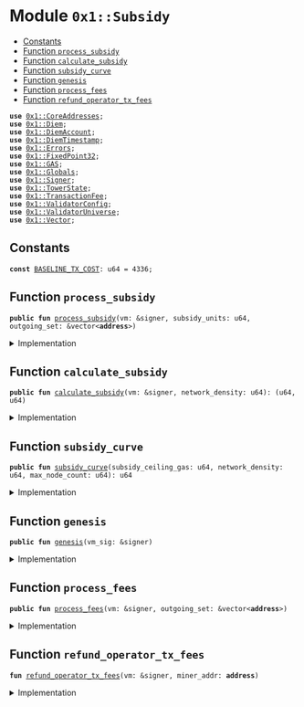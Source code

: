 
<a name="0x1_Subsidy"></a>

# Module `0x1::Subsidy`



-  [Constants](#@Constants_0)
-  [Function `process_subsidy`](#0x1_Subsidy_process_subsidy)
-  [Function `calculate_subsidy`](#0x1_Subsidy_calculate_subsidy)
-  [Function `subsidy_curve`](#0x1_Subsidy_subsidy_curve)
-  [Function `genesis`](#0x1_Subsidy_genesis)
-  [Function `process_fees`](#0x1_Subsidy_process_fees)
-  [Function `refund_operator_tx_fees`](#0x1_Subsidy_refund_operator_tx_fees)


<pre><code><b>use</b> <a href="CoreAddresses.md#0x1_CoreAddresses">0x1::CoreAddresses</a>;
<b>use</b> <a href="Diem.md#0x1_Diem">0x1::Diem</a>;
<b>use</b> <a href="DiemAccount.md#0x1_DiemAccount">0x1::DiemAccount</a>;
<b>use</b> <a href="DiemTimestamp.md#0x1_DiemTimestamp">0x1::DiemTimestamp</a>;
<b>use</b> <a href="../../../../../../../DPN/releases/artifacts/current/build/MoveStdlib/docs/Errors.md#0x1_Errors">0x1::Errors</a>;
<b>use</b> <a href="../../../../../../../DPN/releases/artifacts/current/build/MoveStdlib/docs/FixedPoint32.md#0x1_FixedPoint32">0x1::FixedPoint32</a>;
<b>use</b> <a href="GAS.md#0x1_GAS">0x1::GAS</a>;
<b>use</b> <a href="Globals.md#0x1_Globals">0x1::Globals</a>;
<b>use</b> <a href="../../../../../../../DPN/releases/artifacts/current/build/MoveStdlib/docs/Signer.md#0x1_Signer">0x1::Signer</a>;
<b>use</b> <a href="TowerState.md#0x1_TowerState">0x1::TowerState</a>;
<b>use</b> <a href="TransactionFee.md#0x1_TransactionFee">0x1::TransactionFee</a>;
<b>use</b> <a href="ValidatorConfig.md#0x1_ValidatorConfig">0x1::ValidatorConfig</a>;
<b>use</b> <a href="ValidatorUniverse.md#0x1_ValidatorUniverse">0x1::ValidatorUniverse</a>;
<b>use</b> <a href="../../../../../../../DPN/releases/artifacts/current/build/MoveStdlib/docs/Vector.md#0x1_Vector">0x1::Vector</a>;
</code></pre>



<a name="@Constants_0"></a>

## Constants


<a name="0x1_Subsidy_BASELINE_TX_COST"></a>



<pre><code><b>const</b> <a href="Subsidy.md#0x1_Subsidy_BASELINE_TX_COST">BASELINE_TX_COST</a>: u64 = 4336;
</code></pre>



<a name="0x1_Subsidy_process_subsidy"></a>

## Function `process_subsidy`



<pre><code><b>public</b> <b>fun</b> <a href="Subsidy.md#0x1_Subsidy_process_subsidy">process_subsidy</a>(vm: &signer, subsidy_units: u64, outgoing_set: &vector&lt;<b>address</b>&gt;)
</code></pre>



<details>
<summary>Implementation</summary>


<pre><code><b>public</b> <b>fun</b> <a href="Subsidy.md#0x1_Subsidy_process_subsidy">process_subsidy</a>(
  vm: &signer,
  subsidy_units: u64,
  outgoing_set: &vector&lt;<b>address</b>&gt;,
) {
  <a href="CoreAddresses.md#0x1_CoreAddresses_assert_vm">CoreAddresses::assert_vm</a>(vm);
  // Get the split of payments from <a href="Stats.md#0x1_Stats">Stats</a>.
  <b>let</b> len = <a href="../../../../../../../DPN/releases/artifacts/current/build/MoveStdlib/docs/Vector.md#0x1_Vector_length">Vector::length</a>&lt;<b>address</b>&gt;(outgoing_set);
  // equal subsidy for all active validators
  <b>let</b> subsidy_granted;
  // TODO: This calculation is duplicated <b>with</b> get_subsidy
  <b>if</b> (subsidy_units &gt; len && subsidy_units &gt; 0 ) { // arithmetic safety check
    subsidy_granted = subsidy_units/len;
  } <b>else</b> { <b>return</b> };

  <b>let</b> i = 0;
  <b>while</b> (i &lt; len) {
    <b>let</b> node_address = *(<a href="../../../../../../../DPN/releases/artifacts/current/build/MoveStdlib/docs/Vector.md#0x1_Vector_borrow">Vector::borrow</a>&lt;<b>address</b>&gt;(outgoing_set, i));
    // Transfer gas from vm <b>address</b> <b>to</b> validator
    <b>let</b> minted_coins = <a href="Diem.md#0x1_Diem_mint">Diem::mint</a>&lt;<a href="GAS.md#0x1_GAS">GAS</a>&gt;(vm, subsidy_granted);
    <a href="DiemAccount.md#0x1_DiemAccount_vm_deposit_with_metadata">DiemAccount::vm_deposit_with_metadata</a>&lt;<a href="GAS.md#0x1_GAS">GAS</a>&gt;(
      vm,
      @VMReserved,
      node_address,
      minted_coins,
      b"validator subsidy",
      b""
    );

    // refund operator tx fees for mining
    <a href="Subsidy.md#0x1_Subsidy_refund_operator_tx_fees">refund_operator_tx_fees</a>(vm, node_address);
    i = i + 1;
  };
}
</code></pre>



</details>

<a name="0x1_Subsidy_calculate_subsidy"></a>

## Function `calculate_subsidy`



<pre><code><b>public</b> <b>fun</b> <a href="Subsidy.md#0x1_Subsidy_calculate_subsidy">calculate_subsidy</a>(vm: &signer, network_density: u64): (u64, u64)
</code></pre>



<details>
<summary>Implementation</summary>


<pre><code><b>public</b> <b>fun</b> <a href="Subsidy.md#0x1_Subsidy_calculate_subsidy">calculate_subsidy</a>(vm: &signer, network_density: u64): (u64, u64) {
  <a href="CoreAddresses.md#0x1_CoreAddresses_assert_vm">CoreAddresses::assert_vm</a>(vm);
  // skip genesis
  <b>assert</b>!(!<a href="DiemTimestamp.md#0x1_DiemTimestamp_is_genesis">DiemTimestamp::is_genesis</a>(), <a href="../../../../../../../DPN/releases/artifacts/current/build/MoveStdlib/docs/Errors.md#0x1_Errors_invalid_state">Errors::invalid_state</a>(190102));

  // Gets the transaction fees in the epoch
  <b>let</b> txn_fee_amount = <a href="TransactionFee.md#0x1_TransactionFee_get_amount_to_distribute">TransactionFee::get_amount_to_distribute</a>(vm);
  // Calculate the split for subsidy and burn
  <b>let</b> subsidy_ceiling_gas = <a href="Globals.md#0x1_Globals_get_subsidy_ceiling_gas">Globals::get_subsidy_ceiling_gas</a>();
  // TODO: This metric network density is different than
  // <a href="DiemSystem.md#0x1_DiemSystem_get_fee_ratio">DiemSystem::get_fee_ratio</a> which actually checks the cases.

  // <b>let</b> network_density = <a href="Stats.md#0x1_Stats_network_density">Stats::network_density</a>(vm, height_start, height_end);
  <b>let</b> max_node_count = <a href="Globals.md#0x1_Globals_get_max_validators_per_set">Globals::get_max_validators_per_set</a>();
  <b>let</b> guaranteed_minimum = <a href="Subsidy.md#0x1_Subsidy_subsidy_curve">subsidy_curve</a>(
    subsidy_ceiling_gas,
    network_density,
    max_node_count,
  );
  <b>let</b> subsidy = 0;
  <b>let</b> subsidy_per_node = 0;
  // deduct transaction fees from guaranteed minimum.
  <b>if</b> (guaranteed_minimum &gt; txn_fee_amount ){
    subsidy = guaranteed_minimum - txn_fee_amount;

    <b>if</b> (subsidy &gt; subsidy_ceiling_gas) {
      subsidy = subsidy_ceiling_gas
    };

    // <b>return</b> <b>global</b> subsidy and subsidy per node.
    // TODO: we are doing this computation twice at reconfigure time.
    <b>if</b> ((subsidy &gt; network_density) && (network_density &gt; 0)) {
      subsidy_per_node = subsidy/network_density;
    };
  };
  (subsidy, subsidy_per_node)
}
</code></pre>



</details>

<a name="0x1_Subsidy_subsidy_curve"></a>

## Function `subsidy_curve`



<pre><code><b>public</b> <b>fun</b> <a href="Subsidy.md#0x1_Subsidy_subsidy_curve">subsidy_curve</a>(subsidy_ceiling_gas: u64, network_density: u64, max_node_count: u64): u64
</code></pre>



<details>
<summary>Implementation</summary>


<pre><code><b>public</b> <b>fun</b> <a href="Subsidy.md#0x1_Subsidy_subsidy_curve">subsidy_curve</a>(
  subsidy_ceiling_gas: u64,
  network_density: u64,
  max_node_count: u64
): u64 {
  <b>let</b> min_node_count = 4u64;

  // Return early <b>if</b> we know the value is below 4.
  // This applies only <b>to</b> test environments <b>where</b> there is network of 1.
  <b>if</b> (network_density &lt;= min_node_count) {
    <b>return</b> subsidy_ceiling_gas
  };

  <b>if</b> (network_density &gt;= max_node_count) {
    <b>return</b> 0u64
  };

  <b>let</b> slope = <a href="../../../../../../../DPN/releases/artifacts/current/build/MoveStdlib/docs/FixedPoint32.md#0x1_FixedPoint32_divide_u64">FixedPoint32::divide_u64</a>(
    subsidy_ceiling_gas,
    <a href="../../../../../../../DPN/releases/artifacts/current/build/MoveStdlib/docs/FixedPoint32.md#0x1_FixedPoint32_create_from_rational">FixedPoint32::create_from_rational</a>(max_node_count - min_node_count, 1)
  );
  // y-intercept
  <b>let</b> intercept = slope * max_node_count;
  // calculating subsidy and burn units
  // NOTE: confirm order of operations here:
  <b>let</b> guaranteed_minimum = intercept - slope * network_density;
  guaranteed_minimum
}
</code></pre>



</details>

<a name="0x1_Subsidy_genesis"></a>

## Function `genesis`



<pre><code><b>public</b> <b>fun</b> <a href="Subsidy.md#0x1_Subsidy_genesis">genesis</a>(vm_sig: &signer)
</code></pre>



<details>
<summary>Implementation</summary>


<pre><code><b>public</b> <b>fun</b> <a href="Subsidy.md#0x1_Subsidy_genesis">genesis</a>(vm_sig: &signer) { // Todo: rename <b>to</b> "genesis_deposit" ?
  // Need <b>to</b> check for association or vm account
  <b>let</b> vm_addr = <a href="../../../../../../../DPN/releases/artifacts/current/build/MoveStdlib/docs/Signer.md#0x1_Signer_address_of">Signer::address_of</a>(vm_sig);
  <b>assert</b>!(vm_addr == @DiemRoot, <a href="../../../../../../../DPN/releases/artifacts/current/build/MoveStdlib/docs/Errors.md#0x1_Errors_requires_role">Errors::requires_role</a>(190104));

  // Get eligible validators list
  <b>let</b> genesis_validators = <a href="ValidatorUniverse.md#0x1_ValidatorUniverse_get_eligible_validators">ValidatorUniverse::get_eligible_validators</a>();
  <b>let</b> len = <a href="../../../../../../../DPN/releases/artifacts/current/build/MoveStdlib/docs/Vector.md#0x1_Vector_length">Vector::length</a>(&genesis_validators);
  // ten coins for validator, sufficient for first epoch of transactions,
  // and an extra which the validator will send <b>to</b> operator.
  <b>let</b> subsidy = 11000000;
  <b>let</b> i = 0;
  <b>while</b> (i &lt; len) {
    <b>let</b> node_address = *(<a href="../../../../../../../DPN/releases/artifacts/current/build/MoveStdlib/docs/Vector.md#0x1_Vector_borrow">Vector::borrow</a>&lt;<b>address</b>&gt;(&genesis_validators, i));
    <b>let</b> old_validator_bal = <a href="DiemAccount.md#0x1_DiemAccount_balance">DiemAccount::balance</a>&lt;<a href="GAS.md#0x1_GAS">GAS</a>&gt;(node_address);

    <b>let</b> minted_coins = <a href="Diem.md#0x1_Diem_mint">Diem::mint</a>&lt;<a href="GAS.md#0x1_GAS">GAS</a>&gt;(vm_sig, *&subsidy);
    <a href="DiemAccount.md#0x1_DiemAccount_vm_deposit_with_metadata">DiemAccount::vm_deposit_with_metadata</a>&lt;<a href="GAS.md#0x1_GAS">GAS</a>&gt;(
      vm_sig,
      @VMReserved,
      node_address,
      minted_coins,
      b"genesis subsidy",
      b""
    );

    // Confirm the calculations, and that the ending balance is incremented accordingly.
    <b>assert</b>!(
      <a href="DiemAccount.md#0x1_DiemAccount_balance">DiemAccount::balance</a>&lt;<a href="GAS.md#0x1_GAS">GAS</a>&gt;(node_address) == old_validator_bal + subsidy,
      <a href="../../../../../../../DPN/releases/artifacts/current/build/MoveStdlib/docs/Errors.md#0x1_Errors_invalid_argument">Errors::invalid_argument</a>(190104)
    );

    i = i + 1;
  };
}
</code></pre>



</details>

<a name="0x1_Subsidy_process_fees"></a>

## Function `process_fees`



<pre><code><b>public</b> <b>fun</b> <a href="Subsidy.md#0x1_Subsidy_process_fees">process_fees</a>(vm: &signer, outgoing_set: &vector&lt;<b>address</b>&gt;)
</code></pre>



<details>
<summary>Implementation</summary>


<pre><code><b>public</b> <b>fun</b> <a href="Subsidy.md#0x1_Subsidy_process_fees">process_fees</a>(
  vm: &signer,
  outgoing_set: &vector&lt;<b>address</b>&gt;,
) {
  <a href="CoreAddresses.md#0x1_CoreAddresses_assert_vm">CoreAddresses::assert_vm</a>(vm);

  <b>let</b> len = <a href="../../../../../../../DPN/releases/artifacts/current/build/MoveStdlib/docs/Vector.md#0x1_Vector_length">Vector::length</a>&lt;<b>address</b>&gt;(outgoing_set);
  <b>let</b> bal = <a href="TransactionFee.md#0x1_TransactionFee_get_amount_to_distribute">TransactionFee::get_amount_to_distribute</a>(vm);
  // leave fees in tx_fee <b>if</b> there isn't at least 1 gas coin per validator.
  <b>if</b> (bal &lt; len) {
    <b>return</b>
  };

  <b>if</b> (bal &lt; 1) {
    <b>return</b>
  };

  <b>let</b> i = 0;
  <b>while</b> (i &lt; len) {
    <b>let</b> node_address = *(<a href="../../../../../../../DPN/releases/artifacts/current/build/MoveStdlib/docs/Vector.md#0x1_Vector_borrow">Vector::borrow</a>&lt;<b>address</b>&gt;(outgoing_set, i));
    <b>let</b> fees = bal/len;

    <a href="DiemAccount.md#0x1_DiemAccount_vm_deposit_with_metadata">DiemAccount::vm_deposit_with_metadata</a>&lt;<a href="GAS.md#0x1_GAS">GAS</a>&gt;(
        vm,
        @VMReserved,
        node_address,
        <a href="TransactionFee.md#0x1_TransactionFee_get_transaction_fees_coins_amount">TransactionFee::get_transaction_fees_coins_amount</a>&lt;<a href="GAS.md#0x1_GAS">GAS</a>&gt;(vm, fees),
        b"transaction fees",
        b""
    );
    i = i + 1;
  };
}
</code></pre>



</details>

<a name="0x1_Subsidy_refund_operator_tx_fees"></a>

## Function `refund_operator_tx_fees`



<pre><code><b>fun</b> <a href="Subsidy.md#0x1_Subsidy_refund_operator_tx_fees">refund_operator_tx_fees</a>(vm: &signer, miner_addr: <b>address</b>)
</code></pre>



<details>
<summary>Implementation</summary>


<pre><code><b>fun</b> <a href="Subsidy.md#0x1_Subsidy_refund_operator_tx_fees">refund_operator_tx_fees</a>(vm: &signer, miner_addr: <b>address</b>) {
    // get operator for validator
    <b>let</b> oper_addr = <a href="ValidatorConfig.md#0x1_ValidatorConfig_get_operator">ValidatorConfig::get_operator</a>(miner_addr);
    // count OWNER's proofs submitted
    <b>let</b> proofs_in_epoch = <a href="TowerState.md#0x1_TowerState_get_count_in_epoch">TowerState::get_count_in_epoch</a>(miner_addr);

    <b>let</b> cost = 0;
    // find cost from baseline
    <b>if</b> (proofs_in_epoch &gt; 0) {
      cost = <a href="Subsidy.md#0x1_Subsidy_BASELINE_TX_COST">BASELINE_TX_COST</a> * proofs_in_epoch;
    };

    // deduct from subsidy from Validator
    // send payment <b>to</b> operator
    <b>if</b> (cost &gt; 0) {
      <b>let</b> owner_balance = <a href="DiemAccount.md#0x1_DiemAccount_balance">DiemAccount::balance</a>&lt;<a href="GAS.md#0x1_GAS">GAS</a>&gt;(miner_addr);
      <b>if</b> (!(owner_balance &gt; cost)) {
        cost = owner_balance;
      };

      <a href="DiemAccount.md#0x1_DiemAccount_vm_make_payment_no_limit">DiemAccount::vm_make_payment_no_limit</a>&lt;<a href="GAS.md#0x1_GAS">GAS</a>&gt;(
        miner_addr,
        oper_addr,
        cost,
        b"tx fee refund",
        b"",
        vm
      );
    };
}
</code></pre>



</details>
